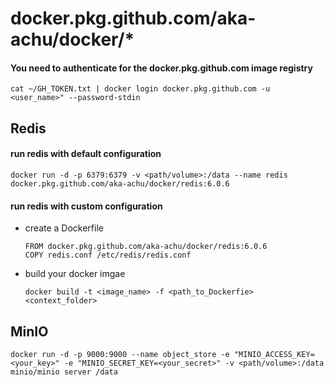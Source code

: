 # docker.pkg.github.com/aka-achu/docker/* 


#### You need to authenticate for the docker.pkg.github.com image registry
`
cat ~/GH_TOKEN.txt | docker login docker.pkg.github.com -u <user_name>" --password-stdin
`

## Redis
#### run redis with default configuration
```
docker run -d -p 6379:6379 -v <path/volume>:/data --name redis docker.pkg.github.com/aka-achu/docker/redis:6.0.6
```

#### run redis with custom configuration
- create a Dockerfile
    ```
    FROM docker.pkg.github.com/aka-achu/docker/redis:6.0.6
    COPY redis.conf /etc/redis/redis.conf
    ```
- build your docker imgae
    ```
    docker build -t <image_name> -f <path_to_Dockerfie> <context_folder>
    ```

## MinIO
```
docker run -d -p 9000:9000 --name object_store -e "MINIO_ACCESS_KEY=<your_key>" -e "MINIO_SECRET_KEY=<your_secret>" -v <path/volume>:/data minio/minio server /data
```
